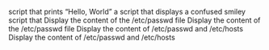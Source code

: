 script that prints “Hello, World”
a script that displays a confused smiley
script that Display the content of the /etc/passwd file
Display the content of the /etc/passwd file
Display the content of /etc/passwd and /etc/hosts
Display the content of /etc/passwd and /etc/hosts
